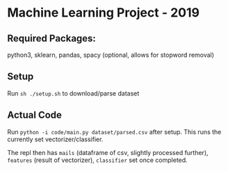 # Machine Learning Project - 2019
## Required Packages: 
python3, sklearn, pandas, spacy (optional, allows for stopword removal)

## Setup
  Run `sh ./setup.sh` to download/parse dataset
  
## Actual Code
Run `python -i code/main.py dataset/parsed.csv` after setup. This runs the currently set vectorizer/classifier.

The repl then has `mails` (dataframe of csv, slightly processed further), `features` (result of vectorizer), `classifier` set once completed.
